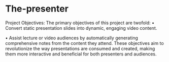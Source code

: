 # The-presenter

Project Objectives:
The primary objectives of this project are twofold:
•	Convert static presentation slides into dynamic, engaging video content.

•	 Assist lecture or video audiences by automatically generating comprehensive notes from the content they attend.
These objectives aim to revolutionize the way presentations are consumed and created, making them more interactive and beneficial for both presenters and audiences.
